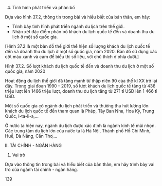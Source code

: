 4. Tình hình phát triển và phân bố

Dựa vào hình 37.2, thông tin trong bài và hiểu biết của bản thân, em hãy:
- Trình bày tình hình phát triển ngành du lịch trên thế giới.
- Nhận xét đặc điểm phân bố khách du lịch quốc tế đến và doanh thu du lịch ở một số quốc gia.

[Hình 37.2 là một bản đồ thế giới thể hiện số lượng khách du lịch quốc tế đến và doanh thu du lịch ở một số quốc gia, năm 2020. Bản đồ sử dụng các cột màu xanh và cam để biểu thị số liệu, với chú thích ở phía dưới.]

Hình 37.2. Số lượt khách du lịch quốc tế đến và doanh thu du lịch ở một số quốc gia, năm 2020

Hoạt động du lịch thế giới đã tăng mạnh từ thập niên 90 của thế kỉ XX trở lại đây. Trong giai đoạn 1990 - 2019, số lượt khách du lịch quốc tế tăng từ 438 triệu lượt lên 1466 triệu lượt, doanh thu du lịch tăng từ 271 tỉ USD lên 1 466 tỉ USD.

Một số quốc gia có ngành du lịch phát triển và thường thu hút lượng lớn khách du lịch quốc tế đến tham quan là Pháp, Tây Ban Nha, Hoa Kỳ, Trung Quốc, I-ta-li-a,...

Ở nước ta hiện nay, ngành du lịch được xác định là ngành kinh tế mũi nhọn. Các trung tâm du lịch lớn của nước ta là Hà Nội, Thành phố Hồ Chí Minh, Huế, Đà Nẵng, Cần Thơ,...

II. TÀI CHÍNH - NGÂN HÀNG

1. Vai trò

Dựa vào thông tin trong bài và hiểu biết của bản thân, em hãy trình bày vai trò của ngành tài chính - ngân hàng.

139